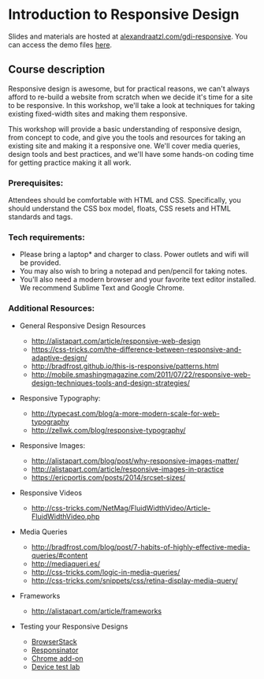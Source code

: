 # Introduction to Responsive Design

Slides and materials are hosted at [alexandraatzl.com/gdi-responsive](http://alexandraatzl.com/gdi-responsive). You can access the demo files [here](http://alexandraatzl.com/gdi-responsive/intro-rwd-exercises.zip).

## Course description

Responsive design is awesome, but for practical reasons, we can't always afford to re-build a website from scratch when we decide it's time for a site to be responsive. In this workshop, we'll take a look at techniques for taking existing fixed-width sites and making them responsive.

This workshop will provide a basic understanding of responsive design, from concept to code, and give you the tools and resources for taking an existing site and making it a responsive one. We'll cover media queries, design tools and best practices, and we'll have some hands-on coding time for getting practice making it all work.


### Prerequisites:

Attendees should be comfortable with HTML and CSS. Specifically, you should understand the CSS box model, floats, CSS resets and HTML standards and tags.


### Tech requirements:

 - Please bring a laptop* and charger to class. Power outlets and wifi will be provided.
 - You may also wish to bring a notepad and pen/pencil for taking notes.
 - You'll also need a modern browser and your favorite text editor installed. We recommend Sublime Text and Google Chrome.


### Additional Resources:

- General Responsive Design Resources
  - http://alistapart.com/article/responsive-web-design
  - https://css-tricks.com/the-difference-between-responsive-and-adaptive-design/
  - http://bradfrost.github.io/this-is-responsive/patterns.html
  - http://mobile.smashingmagazine.com/2011/07/22/responsive-web-design-techniques-tools-and-design-strategies/

- Responsive Typography:
  - http://typecast.com/blog/a-more-modern-scale-for-web-typography
  - http://zellwk.com/blog/responsive-typography/

- Responsive Images:
  - http://alistapart.com/blog/post/why-responsive-images-matter/
  - http://alistapart.com/article/responsive-images-in-practice
  - https://ericportis.com/posts/2014/srcset-sizes/

- Responsive Videos
  - http://css-tricks.com/NetMag/FluidWidthVideo/Article-FluidWidthVideo.php

- Media Queries
  - http://bradfrost.com/blog/post/7-habits-of-highly-effective-media-queries/#content
  - http://mediaqueri.es/
  - http://css-tricks.com/logic-in-media-queries/
  - http://css-tricks.com/snippets/css/retina-display-media-query/

- Frameworks
  - http://alistapart.com/article/frameworks


- Testing your Responsive Designs
  - [BrowserStack](http://www.browserstack.com/responsive)
  - [Responsinator](http://responsinator.com/)
  - [Chrome add-on](https://chrome.google.com/webstore/detail/remote-preview/meilakmceeilinkpponceohlnfbhijok?hl=en)
  - [Device test lab](http://cognition.happycog.com/article/building-the-happy-cog-test-lab)